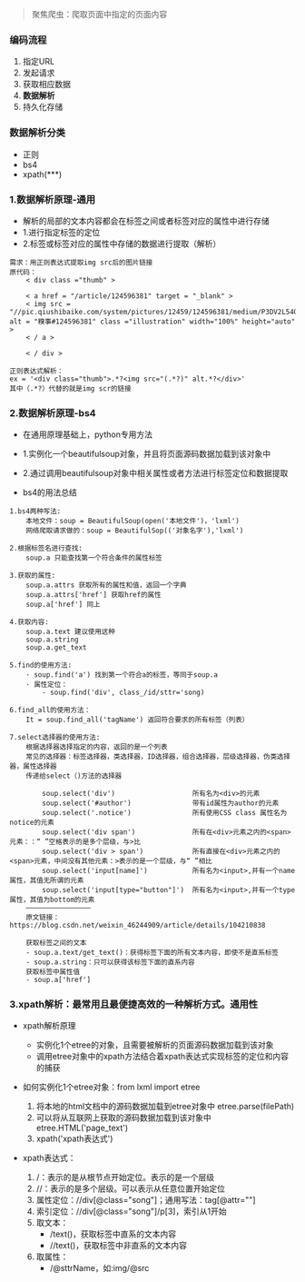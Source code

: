 > 聚焦爬虫：爬取页面中指定的页面内容

### 编码流程
1. 指定URL
2. 发起请求
3. 获取相应数据
4. **数据解析**
5. 持久化存储

### 数据解析分类
* 正则
* bs4
* xpath(***)

### 1.数据解析原理-通用
* 解析的局部的文本内容都会在标签之间或者标签对应的属性中进行存储
* 1.进行指定标签的定位
* 2.标签或标签对应的属性中存储的数据进行提取（解析）

```
需求：用正则表达式提取img src后的图片链接
原代码：
    < div class ="thumb" >

    < a href = "/article/124596381" target = "_blank" >
    < img src = "//pic.qiushibaike.com/system/pictures/12459/124596381/medium/P3DV2L54GXE14N0X.jpg" alt = "糗事#124596381" class ="illustration" width="100%" height="auto" >
    < / a >
    
    < / div >

正则表达式解析：
ex = '<div class="thumb">.*?<img src="(.*?)" alt.*?</div>'
其中（.*?）代替的就是img scr的链接
```

### 2.数据解析原理-bs4
* 在通用原理基础上，python专用方法
* 1.实例化一个beautifulsoup对象，并且将页面源码数据加载到该对象中
* 2.通过调用beautifulsoup对象中相关属性或者方法进行标签定位和数据提取

* bs4的用法总结
```
1.bs4两种写法:
    本地文件：soup = BeautifulSoup(open('本地文件')，'lxml') 
    网络爬取请求做的：soup = BeautifulSop(('对象名字'),'lxml')

2.根据标签名进行查找:
    soup.a 只能查找第一个符合条件的属性标签

3.获取的属性:
    soup.a.attrs 获取所有的属性和值，返回一个字典
    soup.a.attrs['href'] 获取href的属性
    soup.a['href'] 同上

4.获取内容:
    soup.a.text 建议使用这种
    soup.a.string
    soup.a.get_text

5.find的使用方法:
    · soup.find('a') 找到第一个符合a的标签，等同于soup.a
    · 属性定位：
        - soup.find('div', class_/id/sttr='song)

6.find_all的使用方法：
    It = soup.find_all('tagName') 返回符合要求的所有标签（列表）
    
7.select选择器的使用方法:
    根据选择器选择指定的内容，返回的是一个列表
    常见的选择器：标签选择器，类选择器，ID选择器，组合选择器，层级选择器，伪类选择器，属性选择器
    传递给select（)方法的选择器

        soup.select('div')                   所有名为<div>的元素
        soup.select('#author')               带有id属性为author的元素
        soup.select('.notice')               所有使用CSS class 属性名为notice的元素
        soup.select('div span')              所有在<div>元素之内的<span>元素：：“ ”空格表示的是多个层级，与>比
        soup.select('div > span')            所有直接在<div>元素之内的<span>元素，中间没有其他元素：>表示的是一个层级，与“ ”相比
        soup.select('input[name]')           所有名为<input>,并有一个name属性，其值无所谓的元素
        soup.select('input[type="button"]')  所有名为<input>,并有一个type属性，其值为bottom的元素
    ————————————————
    原文链接：https://blog.csdn.net/weixin_46244909/article/details/104210838

    获取标签之间的文本
    - soup.a.text/get_text()：获得标签下面的所有文本内容，即使不是直系标签
    - soup.a.string：只可以获得该标签下面的直系内容
    获取标签中属性值
    - soup.a['href']
```

### 3.xpath解析：最常用且最便捷高效的一种解析方式。通用性

* xpath解析原理
    * 实例化1个etree的对象，且需要被解析的页面源码数据加载到该对象
    * 调用etree对象中的xpath方法结合着xpath表达式实现标签的定位和内容的捕获

* 如何实例化1个etree对象：from lxml import etree
    1. 将本地的html文档中的源码数据加载到etree对象中
    etree.parse(filePath)
    2. 可以将从互联网上获取的源码数据加载到该对象中
    etree.HTML('page_text')
    3. xpath('xpath表达式')

* xpath表达式：
    1. /：表示的是从根节点开始定位。表示的是一个层级
    2. //：表示的是多个层级。可以表示从任意位置开始定位
    3. 属性定位：//div[@class="song"]；通用写法：tag[@attr=""]
    4. 索引定位：//div[@class="song"]/p[3]，索引从1开始
    5. 取文本：
        * /text()，获取标签中直系的文本内容
        * //text()，获取标签中非直系的文本内容
    7. 取属性：
        * /@sttrName，如:img/@src


